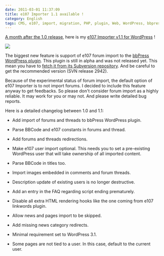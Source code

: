 ```yaml
---
date: 2011-03-01 11:37:09
title: e107 Importer 1.1 available !
category: English
tags: CMS, e107, import, migration, PHP, plugin, Web, WordPress, bbpress
---
```


[A month after the 1.0 release](http://kevin.deldycke.com/2011/01/e107-importer-wordpress-plugin-v1-0-released/), here is my [e107 Importer v1.1 for WordPress](http://wordpress.org/extend/plugins/e107-importer/) !

![](/uploads/2011/e107-importer-option-panel.png)

The biggest new feature is support of e107 forum import to the [bbPress WordPress plugin](http://wordpress.org/extend/plugins/bbpress/). This plugin is still in alpha and was not released yet. This mean you have to [fetch it from its Subversion repository](http://trac.bbpress.org/browser/branches/plugin?rev=2942). And be careful to get the recommended version (SVN release 2942).

Because of the experimental status of forum import, the default option of e107 Importer is to not import forums. I decided to include this feature anyway to get feedbacks. So please don't consider forum import as a highly reliable. It may work for you or may not. And please write detailed bug reports.

Here is a detailed changelog between 1.0 and 1.1:

  * Add import of forums and threads to bbPress WordPress plugin.

  * Parse BBCode and e107 constants in forums and thread.

  * Add forums and threads redirections.

  * Make e107 user import optional. This needs you to set a pre-existing WordPress user that will take ownership of all imported content.

  * Parse BBCode in titles too.

  * Import images embedded in comments and forum threads.

  * Description update of existing users is no longer destructive.

  * Add an entry in the FAQ regarding script ending prematurely.

  * Disable all extra HTML rendering hooks like the one coming from e107 linkwords plugin.

  * Allow news and pages import to be skipped.

  * Add missing news category redirects.

  * Minimal requirement set to WordPress 3.1.

  * Some pages are not tied to a user. In this case, default to the current user.

